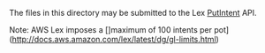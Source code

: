 The files in this directory may be submitted to the Lex [PutIntent](http://docs.aws.amazon.com/lex/latest/dg/API_PutIntent.html) API. 

Note: AWS Lex imposes a []maximum of 100 intents per pot](http://docs.aws.amazon.com/lex/latest/dg/gl-limits.html)